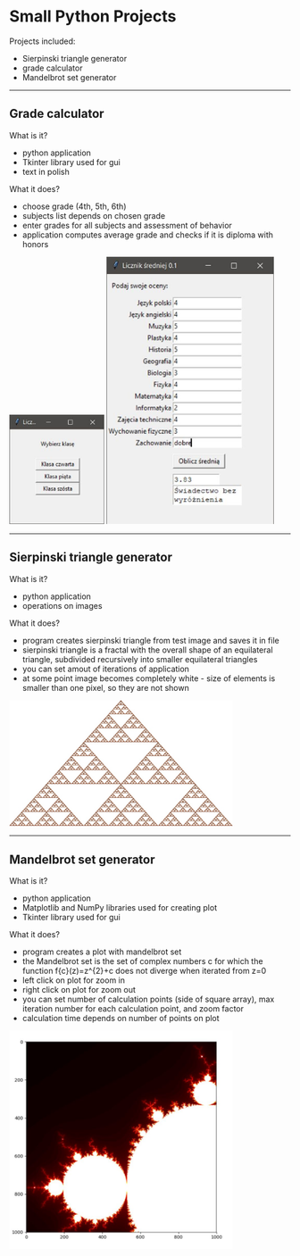 # Small Python Projects

Projects included:
- Sierpinski triangle generator
- grade calculator
- Mandelbrot set generator

---
## Grade calculator

What is it?
- python application
- Tkinter library used for gui
- text in polish 

What it does?
- choose grade (4th, 5th, 6th)
- subjects list depends on chosen grade
- enter grades for all subjects and assessment of behavior
- application computes average grade and checks if it is diploma with honors

<img src="/gradeCalculator/gradeCalculator1.jpg" width="170"> 
<img src="/gradeCalculator/gradeCalculator2.jpg" width="300">

---
## Sierpinski triangle generator

What is it?
- python application
- operations on images

What it does?
- program creates sierpinski triangle from test image and saves it in file
- sierpinski triangle is a fractal with the overall shape of an equilateral triangle, subdivided recursively into smaller equilateral triangles
- you can set amout of iterations of application
- at some point image becomes completely white - size of elements is smaller than one pixel, so they are not shown

<img src="/sierpinskiTriangle/sierpinski.jpg" width="400">

---
## Mandelbrot set generator

What is it?
- python application
- Matplotlib and NumPy libraries used for creating plot
- Tkinter library used for gui

What it does?
- program creates a plot with mandelbrot set
- the Mandelbrot set is the set of complex numbers c for which the function f{c}(z)=z^{2}+c does not diverge when iterated from z=0
- left click on plot for zoom in
- right click on plot for zoom out
- you can set number of calculation points (side of square array), max iteration number for each calculation point, and zoom factor
- calculation time depends on number of points on plot

<img src="/mandelbrot/mandelbrot.JPG" width="400">
